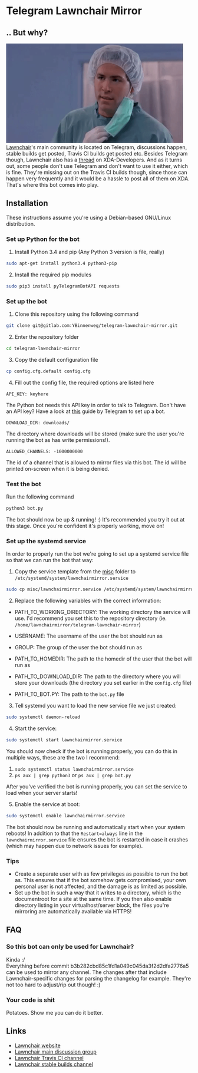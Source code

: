 # Telegram Lawnchair Mirror

## .. But why?
![but_why](img/but_why.gif)  
[Lawnchair](https://lawnchair.deletescape.ch/)'s main community is located on Telegram, discussions happen, stable builds get posted, Travis CI builds get posted etc. Besides Telegram though, Lawnchair also has a [thread](https://forum.xda-developers.com/android/apps-games/lawnchair-customizable-pixel-launcher-t3627137) on XDA-Developers. And as it turns out, some people don't use Telegram and don't want to use it either, which is fine. They're missing out on the Travis CI builds though, since those can happen very frequently and it would be a hassle to post all of them on XDA. That's where this bot comes into play.

## Installation
These instructions assume you're using a Debian-based GNU/Linux distribution.
### Set up Python for the bot

1. Install Python 3.4 and pip (Any Python 3 version is file, really)
```bash
sudo apt-get install python3.4 python3-pip
```

2. Install the required pip modules
```bash
sudo pip3 install pyTelegramBotAPI requests
```

### Set up the bot

1. Clone this repository using the following command
```bash
git clone git@gitlab.com:YBinnenweg/telegram-lawnchair-mirror.git
```

2. Enter the repository folder
```bash
cd telegram-lawnchair-mirror
```

3. Copy the default configuration file
```bash
cp config.cfg.default config.cfg
```

4. Fill out the config file, the required options are listed here
```
API_KEY: keyhere
```
The Python bot needs this API key in order to talk to Telegram. Don't have an API key? Have a look at [this](https://core.telegram.org/bots) guide by Telegram to set up a bot.
```
DOWNLOAD_DIR: downloads/
```
The directory where downloads will be stored (make sure the user you're running the bot as has write permissions!).
```
ALLOWED_CHANNELS: -1000000000
```
The id of a channel that is allowed to mirror files via this bot. The id will be printed on-screen when it is being denied.

### Test the bot
Run the following command
```bash
python3 bot.py
```
The bot should now be up & running! :) It's recommended you try it out at this stage. Once you're confident it's properly working, move on!

### Set up the systemd service
In order to properly run the bot we're going to set up a systemd service file so that we can run the bot that way:
1. Copy the service template from the [misc](./misc/) folder to `/etc/systemd/system/lawnchairmirror.service`
```bash
sudo cp misc/lawnchairmirror.service /etc/systemd/system/lawnchairmirror.service
```

2. Replace the following variables with the correct information:

- PATH_TO_WORKING_DIRECTORY: The working directory the service will use. I'd recommend you set this to the repository directory (ie. `/home/lawnchairmirror/telegram-lawnchair-mirror`)

- USERNAME: The username of the user the bot should run as

- GROUP: The group of the user the bot should run as

- PATH_TO_HOMEDIR: The path to the homedir of the user that the bot will run as

- PATH_TO_DOWNLOAD_DIR: The path to the directory where you will store your downloads (the directory you set earlier in the `config.cfg` file)

- PATH_TO_BOT.PY: The path to the `bot.py` file

3. Tell systemd you want to load the new service file we just created:
```bash
sudo systemctl daemon-reload
```

4. Start the service:
```bash
sudo systemctl start lawnchairmirror.service
```

You should now check if the bot is running properly, you can do this in multiple ways, these are the two I recommend:
1. `sudo systemctl status lawnchairmirror.service`
2. `ps aux | grep python3` or `ps aux | grep bot.py`

After you've verified the bot is running properly, you can set the service to load when your server starts!

5. Enable the service at boot:
```bash
sudo systemctl enable lawnchairmirror.service
```

The bot should now be running and automatically start when your system reboots! In addition to that the `Restart=always` line in the `lawnchairmirror.service` file ensures the bot is restarted in case it crashes (which may happen due to network issues for example).

### Tips
- Create a separate user with as few privileges as possible to run the bot as. This ensures that if the bot somehow gets compromised, your own personal user is not affected, and the damage is as limited as possible.
- Set up the bot in such a way that it writes to a directory, which is the documentroot for a site at the same time. If you then also enable directory listing in your virtualhost/server block, the files you're mirroring are automatically available via HTTPS!

## FAQ

### So this bot can only be used for Lawnchair?
Kinda :/  
Everything before commit b3b282cbd85c1fd1a049c045da3f2d2dfa2776a5 can be used to mirror any channel. The changes after that include Lawnchair-specific changes for parsing the changelog for example. They're not too hard to adjust/rip out though! :)

### Your code is shit
Potatoes. Show me you can do it better.

## Links
- [Lawnchair website](https://lawnchair.deletescape.ch/)
- [Lawnchair main discussion group](https://t.me/lawnchairgroup)
- [Lawnchair Travis CI channel](https://t.me/lawnchairci)
- [Lawnchair stable builds channel](https://t.me/lawnchairchannel)
